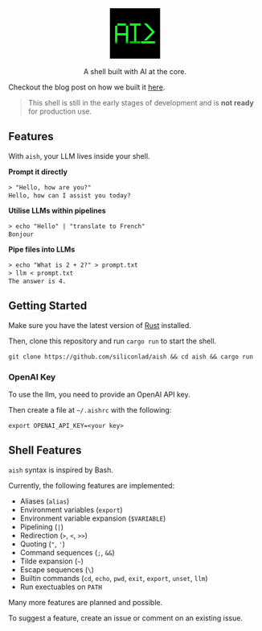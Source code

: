 <div align="center">
<img src="media/logo.png" height=100>

A shell built with AI at the core.

</div>


Checkout the blog post on how we built it [here](https://siliconlad.com/blog/aish/).
> This shell is still in the early stages of development and is **not ready** for production use.

## Features


With `aish`, your LLM lives inside your shell.

**Prompt it directly**

```
> "Hello, how are you?"
Hello, how can I assist you today?
```

**Utilise LLMs within pipelines**

```
> echo "Hello" | "translate to French"
Bonjour
```

**Pipe files into LLMs**

```
> echo "What is 2 + 2?" > prompt.txt
> llm < prompt.txt
The answer is 4.
```

## Getting Started

Make sure you have the latest version of [Rust](https://www.rust-lang.org) installed.

Then, clone this repository and run `cargo run` to start the shell.

```
git clone https://github.com/siliconlad/aish && cd aish && cargo run
```

### OpenAI Key

To use the llm, you need to provide an OpenAI API key.

Then create a file at `~/.aishrc` with the following:

```
export OPENAI_API_KEY=<your key>
```

## Shell Features

`aish` syntax is inspired by Bash.

Currently, the following features are implemented:

- Aliases (`alias`)
- Environment variables (`export`)
- Environment variable expansion (`$VARIABLE`)
- Pipelining (`|`)
- Redirection (`>`, `<`, `>>`)
- Quoting (`"`, `'`)
- Command sequences (`;`, `&&`)
- Tilde expansion (`~`)
- Escape sequences (`\`)
- Builtin commands (`cd`, `echo`, `pwd`, `exit`, `export`, `unset`, `llm`)
- Run exectuables on `PATH`

Many more features are planned and possible.

To suggest a feature, create an issue or comment on an existing issue.
